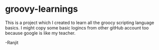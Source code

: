 # groovy-learnings
This is a project which I created to learn all the groocy scripting language basics.
I might copy some basic logincs from other gitHub account too because google is like my teacher.

-Ranjit
